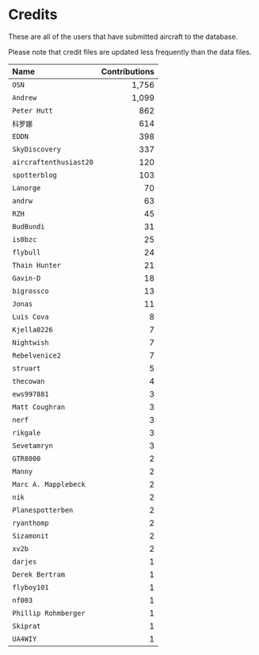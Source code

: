 ﻿# Credits

These are all of the users that have submitted aircraft to the database.

Please note that credit files are updated less frequently than the data files.

| Name                   | Contributions |
| :--                    | --: |
| `OSN`                  | 1,756 |
| `Andrew`               | 1,099 |
| `Peter Hutt`           | 862 |
| `科罗娜`                  | 614 |
| `EDDN`                 | 398 |
| `SkyDiscovery`         | 337 |
| `aircraftenthusiast20` | 120 |
| `spotterblog`          | 103 |
| `Lanorge`              | 70 |
| `andrw`                | 63 |
| `RZH`                  | 45 |
| `BudBundi`             | 31 |
| `is0bzc`               | 25 |
| `flybull`              | 24 |
| `Thain Hunter`         | 21 |
| `Gavin-D`              | 18 |
| `bigrossco`            | 13 |
| `Jonas`                | 11 |
| `Luis Cova`            | 8 |
| `Kjella0226`           | 7 |
| `Nightwish`            | 7 |
| `Rebelvenice2`         | 7 |
| `struart`              | 5 |
| `thecowan`             | 4 |
| `ews997881`            | 3 |
| `Matt Coughran`        | 3 |
| `nerf`                 | 3 |
| `rikgale`              | 3 |
| `Sevetamryn`           | 3 |
| `GTR8000`              | 2 |
| `Manny`                | 2 |
| `Marc A. Mapplebeck`   | 2 |
| `nik`                  | 2 |
| `Planespotterben`      | 2 |
| `ryanthomp`            | 2 |
| `Sizamonit`            | 2 |
| `xv2b`                 | 2 |
| `darjes`               | 1 |
| `Derek Bertram`        | 1 |
| `flyboy101`            | 1 |
| `nf003`                | 1 |
| `Phillip Rohmberger`   | 1 |
| `Skiprat`              | 1 |
| `UA4WIY`               | 1 |

